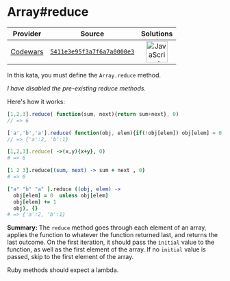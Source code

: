 [_metadata_:generated]: - "true"

# Array#reduce

<!-- INFO TABLE BEGIN -->

| Provider                                        | Source                                                                               | Solutions                                                                                                                                                    |
| :---------------------------------------------: | :----------------------------------------------------------------------------------: | :----------------------------------------------------------------------------------------------------------------------------------------------------------: |
| [Codewars](../../../docs/providers/Codewars.md) | [`5411e3e95f3a7f6a7a0000e3`](https://www.codewars.com/kata/5411e3e95f3a7f6a7a0000e3) | [<img src="https://res.cloudinary.com/rascaltwo/image/upload/v1631924076/javascript_ehszr7.svg" alt="JavaScript" title="JavaScript" width="50" />](solve.js) |

<!-- INFO TABLE END -->

In this kata, you must define the `Array.reduce` method.

_I have disabled the pre-existing reduce methods._

Here's how it works:
```javascript
[1,2,3].reduce( function(sum, next){return sum+next}, 0) 
// => 6

['a','b','a'].reduce( function(obj, elem){if(!obj[elem]) obj[elem] = 0; obj[elem] += 1; return obj}, {})
// => {'a':2, 'b':1}
```
```ruby
[1,2,3].reduce( ->(x,y){x+y}, 0) 
# => 6
```
```coffeescript
[1 2 3].reduce((sum, next) -> sum + next , 0)
# => 6

["a" "b" "a" ].reduce ((obj, elem) ->
  obj[elem] = 0  unless obj[elem]
  obj[elem] += 1
  obj), {}
# => {'a':2, 'b':1}
```
__Summary:__ The `reduce` method goes through each element of an array, applies the function to whatever the function returned last, and returns the last outcome. On the first iteration, it should pass the `initial` value to the function, as well as the first element of the array. If no `initial` value is passed, skip to the first element of the array.

Ruby methods should expect a lambda.
